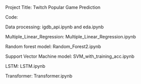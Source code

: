 Project Title:
Twitch Popular Game Prediction

Code:

Data processing: igdb_api.ipynb and eda.ipynb

Multiple_Linear_Regression: Multiple_Linear_Regression.ipynb

Random forest model: Random_Forest2.ipynb

Support Vector Machine model: SVM_with_training_acc.ipynb

LSTM: LSTM.ipynb

Transformer: Transformer.ipynb
